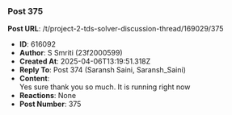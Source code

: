 ### Post 375
**Post URL**: /t/project-2-tds-solver-discussion-thread/169029/375
- **ID**: 616092
- **Author**: S Smriti (23f2000599)
- **Created At**: 2025-04-06T13:19:51.318Z
- **Reply To**: Post 374 (Saransh Saini, Saransh_Saini)
- **Content**:  
  Yes sure thank you so much. It is running right now
- **Reactions**: None
- **Post Number**: 375

